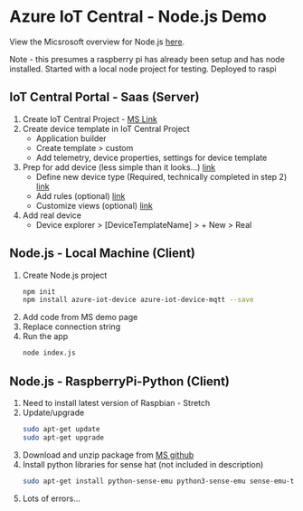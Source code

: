 # Azure IoT Central - Node.js Demo

View the Micsrosoft overview for Node.js [here](https://docs.microsoft.com/en-us/microsoft-iot-central/howto-connect-nodejs).

Note - this presumes a raspberry pi has already been setup and has node installed. Started with a local node project for testing. Deployed to raspi

## IoT Central Portal - Saas (Server)
1. Create IoT Central Project - [MS Link](https://apps.microsoftiotcentral.com/create)
2. Create device template in IoT Central Project
    * Application builder
    * Create template > custom
    * Add telemetry, device properties, settings for device template
3. Prep for add device (less simple than it looks...) [link](https://docs.microsoft.com/en-us/microsoft-iot-central/tutorial-add-device)
    * Define new device type (Required, technically completed in step 2) [link](https://docs.microsoft.com/en-us/microsoft-iot-central/tutorial-define-device-type)
    * Add rules (optional) [link](https://docs.microsoft.com/en-us/microsoft-iot-central/tutorial-configure-rules)
    * Customize views (optional) [link](https://docs.microsoft.com/en-us/microsoft-iot-central/tutorial-customize-operator)
4. Add real device
    * Device explorer > [DeviceTemplateName] > + New > Real

## Node.js - Local Machine (Client)
1. Create Node.js project 
    ```bash
    npm init
    npm install azure-iot-device azure-iot-device-mqtt --save
    ``` 
2. Add code from MS demo page
3. Replace connection string
4. Run the app
    ```bash
    node index.js
    ```

## Node.js - RaspberryPi-Python (Client)
1. Need to install latest version of Raspbian - Stretch
2. Update/upgrade
    ```bash
    sudo apt-get update
    sudo apt-get upgrade
    ```
3. Download and unzip package from [MS github](https://github.com/Microsoft/microsoft-iot-central-firmware/releases)
4. Install python libraries for sense hat (not included in description)
    ```bash
    sudo apt-get install python-sense-emu python3-sense-emu sense-emu-tools 
    ```
5. Lots of errors...